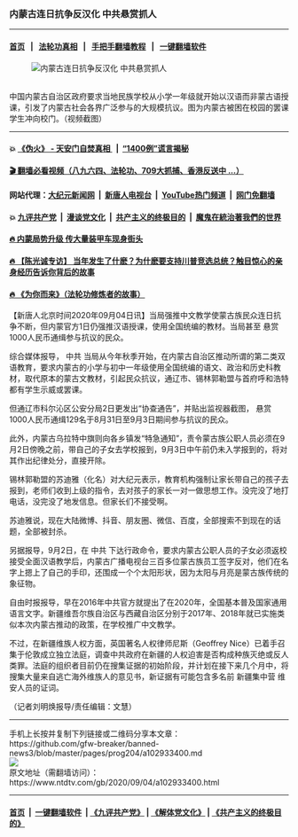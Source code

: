 ### 内蒙古连日抗争反汉化 中共悬赏抓人
------------------------

#### [首页](https://github.com/gfw-breaker/banned-news3/blob/master/README.md) &nbsp;&nbsp;|&nbsp;&nbsp; [法轮功真相](https://github.com/begood0513/basic/blob/master/README.md)  &nbsp;&nbsp;|&nbsp;&nbsp; [手把手翻墙教程](https://github.com/gfw-breaker/guides/wiki)  &nbsp;&nbsp;|&nbsp;&nbsp; [一键翻墙软件](https://github.com/gfw-breaker/nogfw/blob/master/README.md)  



<div><div class="featured_image">
 <figure>
  <img alt="内蒙古连日抗争反汉化 中共悬赏抓人" src="https://i.ntdtv.com/assets/uploads/2020/09/0b5a8810f3705479654a9315c18f38e4-800x450.jpg"/>
 </figure><br/>
 <span class="caption">
  中国内蒙古自治区政府要求当地民族学校从小学一年级就开始以汉语而非蒙古语授课，引发了内蒙古社会各界广泛参与的大规模抗议。图为内蒙古被困在校园的罢课学生冲向校门。（视频截图）
 </span>
</div>
</div><hr/>

#### 💥 [《伪火》 - 天安门自焚真相 ](http://141.164.51.119:10000/videos/blog/weihuo.html)&nbsp; |&nbsp; [“1400例”谎言揭秘  ](http://141.164.51.119:10000/videos/blog/jiexi1400.html)

#### [ 🎬  翻墙必看视频（八九六四、法轮功、709大抓捕、香港反送中 ...）](https://github.com/gfw-breaker/links/blob/master/banned.md)

#### 网站代理：[大纪元新闻网](http://167.172.10.89:10080/gb/) &nbsp;|&nbsp; [新唐人电视台](http://167.172.10.89:8808/gb/)  &nbsp;|&nbsp; [YouTube热门频道](http://158.247.203.241/youtube.html) &nbsp;|&nbsp; [网门免翻墙](http://158.247.203.241:11000/show.aspx?name=ogHome)

#### 💥 [九评共产党](http://141.164.51.119:10000/videos/res/jiuping/)&nbsp; |&nbsp; [漫谈党文化](http://141.164.51.119:10000/videos/res/mtdwh/)&nbsp; |&nbsp; [共产主义的终极目的](http://141.164.51.119:10000/videos/res/zjmd/)&nbsp; |&nbsp; [魔鬼在統治著我們的世界](http://141.164.51.119:10000/videos/res/TheSpecter/)  

#### [ 🔥  内蒙局势升级 传大量装甲车现身街头](http://141.164.51.119:10000/videos/news/0903.html)

#### [ 🔥  【陈光诚专访】 当年发生了什麽？为什麽要支持川普竞选总统？触目惊心的亲身经历告诉你背后的故事](http://141.164.51.119:10000/videos/news/cgc02.html)

#### [ 🔥  《为你而来》（法轮功修炼者的故事）](http://141.164.51.119:10000/videos/news/ComingForYou.html)

<div><div class="post_content" itemprop="articleBody">
 <p>
  【新唐人北京时间2020年09月04日讯】当局强推中文教学使蒙古族民众连日抗争不断，但内蒙官方1日仍强推汉语授课，使用全国统编的教材。当局甚至
  <ok href="https://www.ntdtv.com/gb/悬赏.htm">
   悬赏
  </ok>
  1000人民币通缉参与抗议的民众。
 </p>
 <p>
  综合媒体报导，
  <ok href="https://www.ntdtv.com/gb/中共.htm">
   中共
  </ok>
  当局从今年秋季开始，在内蒙古自治区推动所谓的第二类双语教育，要求内蒙古的小学与初中一年级使用全国统编的语文、政治和历史科教材，取代原本的蒙古文教材，引起民众抗议，通辽市、锡林郭勒盟与首府呼和浩特都有学生示威或罢课。
 </p>
 <p>
  但通辽市科尔沁区公安分局2日更发出“协查通告”，并贴出监视器截图，
  <ok href="https://www.ntdtv.com/gb/悬赏.htm">
   悬赏
  </ok>
  1000人民币通缉129名于8月31日至9月3日期间参与抗议的民众。
 </p>
 <p>
  此外，内蒙古乌拉特中旗则向各乡镇发“特急通知”，责令蒙古族公职人员必须在9月2日傍晚之前，带自己的子女去学校报到，9月3日中午前仍未入学报到的，将对其作出纪律处分，直接开除。
 </p>
 <p>
  锡林郭勒盟的苏迪雅（化名）对大纪元表示，教育机构强制让家长带自己的孩子去报到，老师们收到上级的指令，去对孩子的家长一对一做思想工作。没完没了地打电话，没完没了地发信息。但家长们不接受啊。
 </p>
 <p>
  苏迪雅说，现在大陆微博、抖音、朋友圈、微信、百度，全部搜索不到现在的话题，全部被封杀。
 </p>
 <p>
  另据报导，9月2日，在
  <ok href="https://www.ntdtv.com/gb/中共.htm">
   中共
  </ok>
  下达行政命令，要求内蒙古公职人员的子女必须返校接受全面汉语教学后，内蒙古广播电视台三百多位蒙古族员工签字反对，他们在名字上摁上了自己的手印，还围成一个个太阳形状，因为太阳与月亮是蒙古族传统的象征物。
 </p>
 <p>
  自由时报报导，早在2016年中共官方就提出了在2020年，全国基本普及国家通用语言文字。新疆维吾尔族自治区与西藏自治区分别于2017年、2018年就已实施类似本次内蒙古推动的政策，在学校推广中文教学。
 </p>
 <p>
  不过，在新疆维族人权方面，英国著名人权律师尼斯（Geoffrey Nice）已着手召集于伦敦成立独立法庭，调查中共政府在新疆的人权迫害是否构成种族灭绝或反人类罪。法庭的组织者目前仍在搜集证据的初始阶段，并计划在接下来几个月中，将搜集大量来自逃亡海外维族人的意见书，新证据有可能包含多名前
  <ok href="https://www.ntdtv.com/gb/新疆集中营.htm">
   新疆集中营
  </ok>
  维安人员的证词。
 </p>
 <p>
  （记者刘明焕报导/责任编辑：文慧）
 </p>
 <div class="single_ad">
 </div>
</div>
</div>
<hr/>
手机上长按并复制下列链接或二维码分享本文章：<br/>
https://github.com/gfw-breaker/banned-news3/blob/master/pages/prog204/a102933400.md <br/>
<a href='https://github.com/gfw-breaker/banned-news3/blob/master/pages/prog204/a102933400.md'><img src='https://github.com/gfw-breaker/banned-news3/blob/master/pages/prog204/a102933400.md.png'/></a> <br/>
原文地址（需翻墙访问）：https://www.ntdtv.com/gb/2020/09/04/a102933400.html


------------------------
#### [首页](https://github.com/gfw-breaker/banned-news3/blob/master/README.md) &nbsp;|&nbsp; [一键翻墙软件](https://github.com/gfw-breaker/nogfw/blob/master/README.md) &nbsp;| [《九评共产党》](https://github.com/gfw-breaker/9ping.md/blob/master/README.md#九评之一评共产党是什么) | [《解体党文化》](https://github.com/gfw-breaker/jtdwh.md/blob/master/README.md) | [《共产主义的终极目的》](https://github.com/gfw-breaker/gczydzjmd.md/blob/master/README.md)


<img src='http://gfw-breaker.win/banned-news3/pages/prog204/a102933400.md' width='0px' height='0px'/>